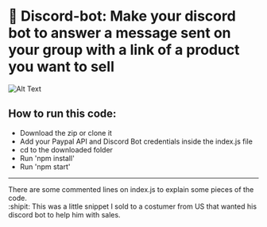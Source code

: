 # :robot: Discord-bot: Make your discord bot to answer a message sent on your group with a link of a product you want to sell

![Alt Text](https://media1.giphy.com/media/RlwexIl93DY83TP4ZA/giphy.gif)

## How to run this code: 
- Download the zip or clone it
- Add your Paypal API and Discord Bot credentials inside the index.js file
- cd to the downloaded folder
- Run 'npm install'
- Run 'npm start'
------------------------------------------------------------
There are some commented lines on index.js to explain some pieces of the code. <br/>
:shipit: This was a little snippet I sold to a costumer from US that wanted his discord bot to help him with sales.
